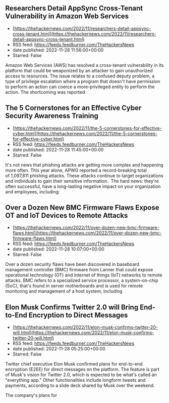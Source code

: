 ## Researchers Detail AppSync Cross-Tenant Vulnerability in Amazon Web Services
 - [https://thehackernews.com/2022/11/researchers-detail-appsync-cross-tenant.html](https://thehackernews.com/2022/11/researchers-detail-appsync-cross-tenant.html)
 - RSS feed: https://feeds.feedburner.com/TheHackersNews
 - date published: 2022-11-28 11:56:00+00:00
 - Starred: False

Amazon Web Services (AWS) has resolved a cross-tenant vulnerability in its platform that could be weaponized by an attacker to gain unauthorized access to resources.
The issue relates to a confused deputy problem, a type of privilege escalation where a program that doesn't have permission to perform an action can coerce a more-privileged entity to perform the action.
The shortcoming was reported

## The 5 Cornerstones for an Effective Cyber Security Awareness Training
 - [https://thehackernews.com/2022/11/the-5-cornerstones-for-effective-cyber.html](https://thehackernews.com/2022/11/the-5-cornerstones-for-effective-cyber.html)
 - RSS feed: https://feeds.feedburner.com/TheHackersNews
 - date published: 2022-11-28 11:45:00+00:00
 - Starred: False

It's not news that phishing attacks are getting more complex and happening more often. This year alone, APWG reported a record-breaking total of 1,097,811 phishing attacks. These attacks continue to target organizations and individuals to gain their sensitive information. 
The hard news: they're often successful, have a long-lasting negative impact on your organization and employees, including:

## Over a Dozen New BMC Firmware Flaws Expose OT and IoT Devices to Remote Attacks
 - [https://thehackernews.com/2022/11/over-dozen-new-bmc-firmware-flaws.html](https://thehackernews.com/2022/11/over-dozen-new-bmc-firmware-flaws.html)
 - RSS feed: https://feeds.feedburner.com/TheHackersNews
 - date published: 2022-11-28 10:07:00+00:00
 - Starred: False

Over a dozen security flaws have been discovered in baseboard management controller (BMC) firmware from Lanner that could expose operational technology (OT) and internet of things (IoT) networks to remote attacks.
BMC refers to a specialized service processor, a system-on-chip (SoC), that's found in server motherboards and is used for remote monitoring and management of a host system, including

## Elon Musk Confirms Twitter 2.0 will Bring End-to-End Encryption to Direct Messages
 - [https://thehackernews.com/2022/11/elon-musk-confirms-twitter-20-will.html](https://thehackernews.com/2022/11/elon-musk-confirms-twitter-20-will.html)
 - RSS feed: https://feeds.feedburner.com/TheHackersNews
 - date published: 2022-11-28 05:25:00+00:00
 - Starred: False

Twitter chief executive Elon Musk confirmed plans for end-to-end encryption (E2EE) for direct messages on the platform.
The feature is part of Musk's vision for Twitter 2.0, which is expected to be what's called an "everything app." Other functionalities include longform tweets and payments, according to a slide deck shared by Musk over the weekend.
<!--adsense-->
The company's plans for
